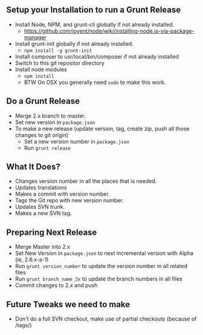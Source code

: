 ## Setup your Installation to run a Grunt Release
* Install Node, NPM, and grunt-cli globally if not already installed.
    * https://github.com/joyent/node/wiki/installing-node.js-via-package-manager
* Install grunt-init globally if not already installed.
    * `npm install -g grunt-init`
* Install composer to usr/local/bin/composer if not already installed
* Switch to this git repositor directory 
* Install node modules
    * `npm install`
    * BTW On OSX you generally need `sudo` to make this work.

## Do a Grunt Release
* Merge 2.x branch to master.
* Set new version in `package.json`
* To make a new release (update version, tag, create zip, push all those changes to git origin)
    * Set a new version number in `package.json`
    * Run `grunt release`
    
## What It Does?
* Changes version number in all the places that is needed.
* Updates translations
* Makes a commit with version number.
* Tags the Git repo with new version number.
* Updates SVN trunk.
* Makes a new SVN tag.

## Preparing Next Release
* Merge Master into 2.x
* Set New Version in `package.json` to next incremental version with Alpha (ie, 2.6.x-a-1)
* Run `grunt version_number` to update the version number in all related files
* Run `grunt branch_name_2x` to update the branch numbers in all files
* Commit changes to 2.x and push

## Future Tweaks we need to make
* Don't do a full SVN checkout, make use of partial checkouts (because of /tags/)
